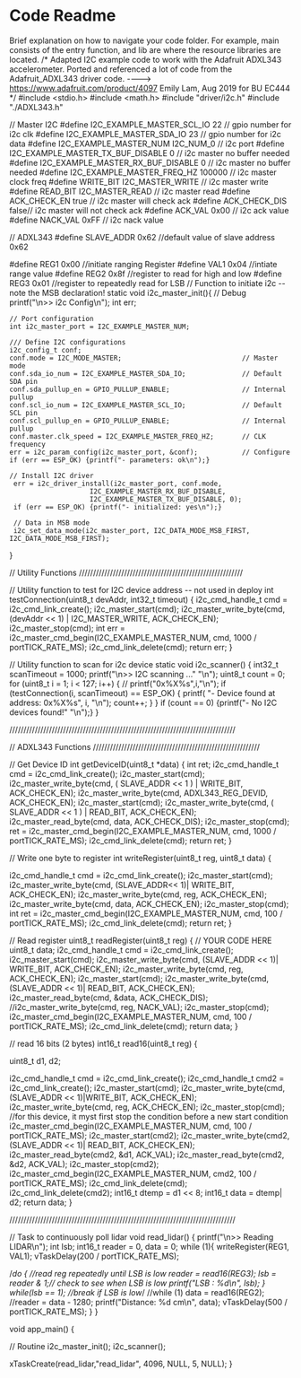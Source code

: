 # Code Readme

Brief explanation on how to navigate your code folder. For example, main consists of the entry function, and lib are where the resource libraries are located.
/*
  Adapted I2C example code to work with the Adafruit ADXL343 accelerometer. Ported and referenced a lot of code from the Adafruit_ADXL343 driver code.
  ----> https://www.adafruit.com/product/4097
  Emily Lam, Aug 2019 for BU EC444
  */
  #include <stdio.h>
  #include <math.h>
  #include "driver/i2c.h"
  #include "./ADXL343.h"

  // Master I2C
  #define I2C_EXAMPLE_MASTER_SCL_IO          22   // gpio number for i2c clk
  #define I2C_EXAMPLE_MASTER_SDA_IO          23   // gpio number for i2c data
  #define I2C_EXAMPLE_MASTER_NUM             I2C_NUM_0  // i2c port
  #define I2C_EXAMPLE_MASTER_TX_BUF_DISABLE  0    // i2c master no buffer needed
  #define I2C_EXAMPLE_MASTER_RX_BUF_DISABLE  0    // i2c master no buffer needed
  #define I2C_EXAMPLE_MASTER_FREQ_HZ         100000     // i2c master clock freq
  #define WRITE_BIT                          I2C_MASTER_WRITE // i2c master write
  #define READ_BIT                           I2C_MASTER_READ  // i2c master read
  #define ACK_CHECK_EN                       true // i2c master will check ack
  #define ACK_CHECK_DIS                      false// i2c master will not check ack
  #define ACK_VAL                            0x00 // i2c ack value
  #define NACK_VAL                           0xFF // i2c nack value

  // ADXL343
  #define SLAVE_ADDR                         0x62  //default value of slave address 0x62


  #define REG1                               0x00 //initiate ranging Register
  #define VAL1                               0x04 //intiate range value
  #define REG2                               0x8f //register to read for high and low
  #define REG3                               0x01 //register to repeatedly read for LSB
  // Function to initiate i2c -- note the MSB declaration!
  static void i2c_master_init(){
    // Debug
    printf("\n>> i2c Config\n");
    int err;

    // Port configuration
    int i2c_master_port = I2C_EXAMPLE_MASTER_NUM;

    /// Define I2C configurations
    i2c_config_t conf;
    conf.mode = I2C_MODE_MASTER;                              // Master mode
    conf.sda_io_num = I2C_EXAMPLE_MASTER_SDA_IO;              // Default SDA pin
    conf.sda_pullup_en = GPIO_PULLUP_ENABLE;                  // Internal pullup
    conf.scl_io_num = I2C_EXAMPLE_MASTER_SCL_IO;              // Default SCL pin
    conf.scl_pullup_en = GPIO_PULLUP_ENABLE;                  // Internal pullup
    conf.master.clk_speed = I2C_EXAMPLE_MASTER_FREQ_HZ;       // CLK frequency
    err = i2c_param_config(i2c_master_port, &conf);           // Configure
    if (err == ESP_OK) {printf("- parameters: ok\n");}

    // Install I2C driver
     err = i2c_driver_install(i2c_master_port, conf.mode,
                        I2C_EXAMPLE_MASTER_RX_BUF_DISABLE,
                        I2C_EXAMPLE_MASTER_TX_BUF_DISABLE, 0);
     if (err == ESP_OK) {printf("- initialized: yes\n");}

     // Data in MSB mode
     i2c_set_data_mode(i2c_master_port, I2C_DATA_MODE_MSB_FIRST, I2C_DATA_MODE_MSB_FIRST);
   }

// Utility  Functions //////////////////////////////////////////////////////////

// Utility function to test for I2C device address -- not used in deploy
int testConnection(uint8_t devAddr, int32_t timeout) {
  i2c_cmd_handle_t cmd = i2c_cmd_link_create();
  i2c_master_start(cmd);
  i2c_master_write_byte(cmd, (devAddr << 1) | I2C_MASTER_WRITE, ACK_CHECK_EN);
  i2c_master_stop(cmd);
  int err = i2c_master_cmd_begin(I2C_EXAMPLE_MASTER_NUM, cmd, 1000 / portTICK_RATE_MS);
  i2c_cmd_link_delete(cmd);
  return err;
}

// Utility function to scan for i2c device
static void i2c_scanner() {
  int32_t scanTimeout = 1000;
  printf("\n>> I2C scanning ..."  "\n");
  uint8_t count = 0;
  for (uint8_t i = 1; i < 127; i++) {
    // printf("0x%X%s",i,"\n");
    if (testConnection(i, scanTimeout) == ESP_OK) {
      printf( "- Device found at address: 0x%X%s", i, "\n");
      count++;
    }
  }
  if (count == 0) {printf("- No I2C devices found!" "\n");}
}

////////////////////////////////////////////////////////////////////////////////

// ADXL343 Functions ///////////////////////////////////////////////////////////

// Get Device ID
int getDeviceID(uint8_t *data) {
  int ret;
  i2c_cmd_handle_t cmd = i2c_cmd_link_create();
  i2c_master_start(cmd);
  i2c_master_write_byte(cmd, ( SLAVE_ADDR << 1 ) | WRITE_BIT, ACK_CHECK_EN);
  i2c_master_write_byte(cmd, ADXL343_REG_DEVID, ACK_CHECK_EN);
  i2c_master_start(cmd);
  i2c_master_write_byte(cmd, ( SLAVE_ADDR << 1 ) | READ_BIT, ACK_CHECK_EN);
  i2c_master_read_byte(cmd, data, ACK_CHECK_DIS);
  i2c_master_stop(cmd);
  ret = i2c_master_cmd_begin(I2C_EXAMPLE_MASTER_NUM, cmd, 1000 / portTICK_RATE_MS);
  i2c_cmd_link_delete(cmd);
  return ret;
}

// Write one byte to register
int writeRegister(uint8_t reg, uint8_t data) {

  i2c_cmd_handle_t cmd = i2c_cmd_link_create();
  i2c_master_start(cmd);
  i2c_master_write_byte(cmd, (SLAVE_ADDR<< 1)| WRITE_BIT, ACK_CHECK_EN);
  i2c_master_write_byte(cmd, reg, ACK_CHECK_EN);
  i2c_master_write_byte(cmd, data, ACK_CHECK_EN);
  i2c_master_stop(cmd);
  int ret = i2c_master_cmd_begin(I2C_EXAMPLE_MASTER_NUM, cmd, 100 / portTICK_RATE_MS);
  i2c_cmd_link_delete(cmd);
  return ret;
}

// Read register
uint8_t readRegister(uint8_t reg) {
  // YOUR CODE HERE
  uint8_t data;
  i2c_cmd_handle_t cmd = i2c_cmd_link_create();
  i2c_master_start(cmd);
  i2c_master_write_byte(cmd, (SLAVE_ADDR << 1)| WRITE_BIT, ACK_CHECK_EN);
  i2c_master_write_byte(cmd, reg, ACK_CHECK_EN);
  i2c_master_start(cmd);
  i2c_master_write_byte(cmd, (SLAVE_ADDR << 1)| READ_BIT, ACK_CHECK_EN);
  i2c_master_read_byte(cmd, &data, ACK_CHECK_DIS);
  //i2c_master_write_byte(cmd, reg, NACK_VAL);
  i2c_master_stop(cmd);
  i2c_master_cmd_begin(I2C_EXAMPLE_MASTER_NUM, cmd, 100 / portTICK_RATE_MS);
  i2c_cmd_link_delete(cmd);
  return data;
}

// read 16 bits (2 bytes)
int16_t read16(uint8_t reg) {

  uint8_t d1, d2;

  i2c_cmd_handle_t cmd = i2c_cmd_link_create();
  i2c_cmd_handle_t cmd2 = i2c_cmd_link_create();
  i2c_master_start(cmd);
  i2c_master_write_byte(cmd, (SLAVE_ADDR << 1)|WRITE_BIT, ACK_CHECK_EN);
  i2c_master_write_byte(cmd, reg, ACK_CHECK_EN);
  i2c_master_stop(cmd); //for this device, it myst first stop the condition before a new start condition
  i2c_master_cmd_begin(I2C_EXAMPLE_MASTER_NUM, cmd, 100 / portTICK_RATE_MS);
  i2c_master_start(cmd2);
  i2c_master_write_byte(cmd2, (SLAVE_ADDR << 1)| READ_BIT, ACK_CHECK_EN);
  i2c_master_read_byte(cmd2, &d1, ACK_VAL);
  i2c_master_read_byte(cmd2, &d2, ACK_VAL);
  i2c_master_stop(cmd2);
  i2c_master_cmd_begin(I2C_EXAMPLE_MASTER_NUM, cmd2, 100 / portTICK_RATE_MS);
  i2c_cmd_link_delete(cmd);
  i2c_cmd_link_delete(cmd2);
  int16_t dtemp = d1 << 8;
  int16_t data = dtemp| d2;
  return data;
}


////////////////////////////////////////////////////////////////////////////////


// Task to continuously poll lidar
void read_lidar() {
  printf("\n>> Reading LIDAR\n");
  int lsb;
  int16_t reader = 0, data = 0;
  while (1){
  writeRegister(REG1, VAL1);
  vTaskDelay(200 / portTICK_RATE_MS);

  /*do { //read reg repeatedly until LSB is low
    reader = read16(REG3);
    lsb = reader & 1;//  check to see when LSB is low
    printf("LSB : %d\n", lsb);
  } while(lsb == 1); //break if LSB is low*/
  //while (1)
    data = read16(REG2);
    //reader = data - 1280;
    printf("Distance: %d cm\n", data);
    vTaskDelay(500 / portTICK_RATE_MS);
 }
}

void app_main() {

  // Routine
  i2c_master_init();
  i2c_scanner();

  xTaskCreate(read_lidar,"read_lidar", 4096, NULL, 5, NULL);
}
